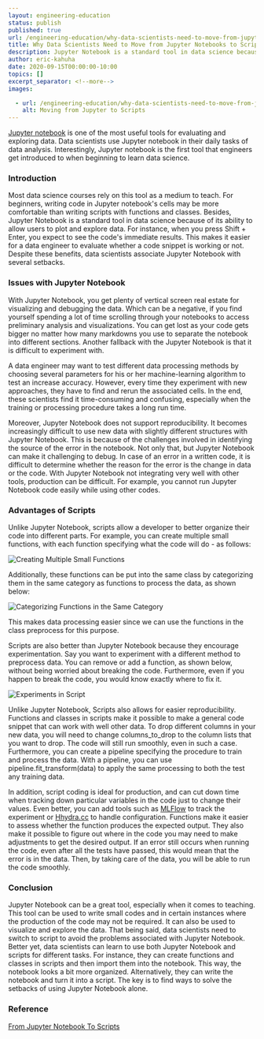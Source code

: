```yaml
---
layout: engineering-education
status: publish
published: true
url: /engineering-education/why-data-scientists-need-to-move-from-jupyter-notebooks-to-scripts/
title: Why Data Scientists Need to Move from Jupyter Notebooks to Scripts
description: Jupyter Notebook is a standard tool in data science because of its ability to allow users to plot and explore data.
author: eric-kahuha
date: 2020-09-15T00:00:00-10:00
topics: []
excerpt_separator: <!--more-->
images:

  - url: /engineering-education/why-data-scientists-need-to-move-from-jupyter-notebooks-to-scripts/hero.jpg
    alt: Moving from Jupyter to Scripts
---
```

[Jupyter notebook](https://jupyter.org/) is one of the most useful tools for evaluating and exploring data. Data scientists use Jupyter notebook in their daily tasks of data analysis. Interestingly, Jupyter notebook is the first tool that engineers get introduced to when beginning to learn data science.
<!--more-->
### Introduction
Most data science courses rely on this tool as a medium to teach. For beginners, writing code in Jupyter notebook's cells may be more comfortable than writing scripts with functions and classes. Besides, Jupyter Notebook is a standard tool in data science because of its ability to allow users to plot and explore data. For instance, when you press Shift + Enter, you expect to see the code's immediate results. This makes it easier for a data engineer to evaluate whether a code snippet is working or not. Despite these benefits, data scientists associate Jupyter Notebook with several setbacks.

### Issues with Jupyter Notebook
With Jupyter Notebook, you get plenty of vertical screen real estate for visualizing and debugging the data. Which can be a negative, if you find yourself spending a lot of time scrolling through your notebooks to access preliminary analysis and visualizations. You can get lost as your code gets bigger no matter how many markdowns you use to separate the notebook into different sections. Another fallback with the Jupyter Notebook is that it is difficult to experiment with.

A data engineer may want to test different data processing methods by choosing several parameters for his or her machine-learning algorithm to test an increase accuracy. However, every time they experiment with new approaches, they have to find and rerun the associated cells. In the end, these scientists find it time-consuming and confusing, especially when the training or processing procedure takes a long run time.

Moreover, Jupyter Notebook does not support reproducibility. It becomes increasingly difficult to use new data with slightly different structures with Jupyter Notebook. This is because of the challenges involved in identifying the source of the error in the notebook. Not only that, but Jupyter Notebook can make it challenging to debug. In case of an error in a written code, it is difficult to determine whether the reason for the error is the change in data or the code. With Jupyter Notebook not integrating very well with other tools, production can be difficult. For example, you cannot run Jupyter Notebook code easily while using other codes.

### Advantages of Scripts
Unlike Jupyter Notebook, scripts allow a developer to better organize their code into different parts. For example, you can create multiple small functions, with each function specifying what the code will do - as follows:

![Creating Multiple Small Functions](/engineering-education/why-data-scientists-need-to-move-from-jupyter-notebooks-to-scripts/creating-multiple-small-functions.png)

Additionally, these functions can be put into the same class by categorizing them in the same category as functions to process the data, as shown below:

![Categorizing Functions in the Same Category](/engineering-education/why-data-scientists-need-to-move-from-jupyter-notebooks-to-scripts/categorizing-functions-in-the-same-category.png)

This makes data processing easier since we can use the functions in the class preprocess for this purpose.

Scripts are also better than Jupyter Notebook because they encourage experimentation. Say you want to experiment with a different method to preprocess data. You can remove or add a function, as shown below, without being worried about breaking the code. Furthermore, even if you happen to break the code, you would know exactly where to fix it.

![Experiments in Script](/engineering-education/why-data-scientists-need-to-move-from-jupyter-notebooks-to-scripts/experiments.png)

Unlike Jupyter Notebook, Scripts also allows for easier reproducibility. Functions and classes in scripts make it possible to make a general code snippet that can work with well other data. To drop different columns in your new data, you will need to change columns_to_drop to the column lists that you want to drop. The code will still run smoothly, even in such a case. Furthermore, you can create a pipeline specifying the procedure to train and process the data. With a pipeline, you can use pipeline.fit_transform(data) to apply the same processing to both the test any training data.

In addition, script coding is ideal for production, and can cut down time when tracking down particular variables in the code just to change their values. Even better, you can add tools such as [MLFlow](https://mlflow.org/) to track the experiment or [Hhydra.cc](https://hydra.cc/) to handle configuration. Functions make it easier to assess whether the function produces the expected output. They also make it possible to figure out where in the code you may need to make adjustments to get the desired output. If an error still occurs when running the code, even after all the tests have passed, this would mean that the error is in the data. Then, by taking care of the data, you will be able to run the code smoothly.

### Conclusion
Jupyter Notebook can be a great tool, especially when it comes to teaching. This tool can be used to write small codes and in certain instances where the production of the code may not be required. It can also be used to visualize and explore the data. That being said, data scientists need to switch to script to avoid the problems associated with Jupyter Notebook. Better yet, data scientists can learn to use both Jupyter Notebook and scripts for different tasks. For instance, they can create functions and classes in scripts and then import them into the notebook. This way, the notebook looks a bit more organized. Alternatively, they can write the notebook and turn it into a script. The key is to find ways to solve the setbacks of using Jupyter Notebook alone.

### Reference
[From Jupyter Notebook To Scripts](https://towardsdatascience.com/from-jupyter-notebook-to-sc-582978d3c0c)
